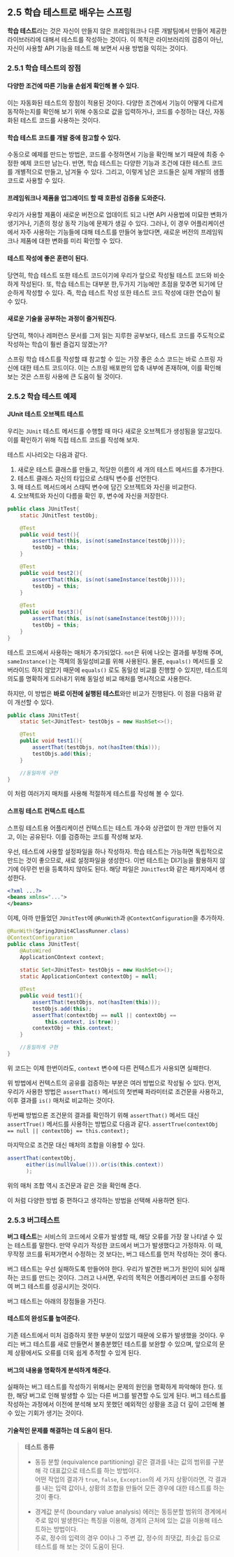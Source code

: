 ## 2.5 학습 테스트로 배우는 스프링

**학습 테스트**라는 것은 자신이 만들지 않은 프레임워크나 다른 개발팀에서 만들어 제공한 라이브러리에 대해서 테스트를 작성하는 것이다. 이 목적은 라이브러리의 검증이 아닌, 자신이 사용할 API 기능을 테스트 해 보면서 사용 방법을 익히는 것이다.

### 2.5.1 학습 테스트의 장점

#### 다양한 조건에 따른 기능을 손쉽게 확인해 볼 수 있다.

이는 자동화된 테스트의 장점이 적용된 것이다. 다양한 조건에서 기능이 어떻게 다르게 동작하는지를 확인해 보기 위해 수동으로 값을 입력하거나, 코드를 수정하는 대신, 자동화된 테스트 코드를 사용하는 것이다. 

#### 학습 테스트 코드를 개발 중에 참고할 수 있다.

수동으로 예제를 만드는 방법은, 코드를 수정하면서 기능을 확인해 보기 때문에 최중 수정한 예제 코드만 남는다. 반면, 학습 테스트는 다양한 기능과 조건에 대한 테스트 코드를 개별적으로 만들고, 남겨둘 수 있다. 그리고, 이렇게 남은 코드들은 실제 개발의 샘플 코드로 사용할 수 있다. 

#### 프레임워크나 제품을 업그레이드 할 때 호환성 검증을 도와준다.

우리가 사용할 제품이 새로운 버전으로 업데이트 되고 나면 API 사용법에 미묘한 변화가 생기거나, 기존의 정상 동작 기능에 문제가 생길 수 있다. 
그러나, 이 경우 어플리케이션에서 자주 사용하는 기능들에 대해 테스트를 만들어 놓았다면, 새로운 버전의 프레임워크나 제품에 대한 변화를 미리 확인할 수 있다.

#### 테스트 작성에 좋은 훈련이 된다. 

당연히, 학습 테스트 또한 테스트 코드이기에 우리가 앞으로 작성될 테스트 코드와 비슷하게 작성된다. 또, 학습 테스트는 대부분 한,두가지 기능에만 초점을 맞추면 되기에 단순하게 작성할 수 있다.
즉, 학습 테스트 작성 또한 테스트 코드 작성에 대한 연습이 될 수 있다.

#### 새로운 기술을 공부하는 과정이 즐거워진다.

당연히, 책이나 레퍼런스 문서를 그저 읽는 지루한 공부보다, 테스트 코드를 주도적으로 작성하는 학습이 훨씬 즐겁지 않겠는가?

스프링 학습 테스트를 작성할 떄 참고할 수 있는 가장 좋은 소스 코드는 바로 스프링 자신에 대한 테스트 코드이다. 이는 스프링 배포판의 압축 내부에 존재하며, 이를 확인해 보는 것은 스프링 사용에 큰 도움이 될 것이다.

### 2.5.2 학습 테스트 예제

#### JUnit 테스트 오브젝트 테스트

우리는 `JUnit` 테스트 메서드를 수행할 때 마다 새로운 오브젝트가 생성됨을 알고있다. 이를 확인하기 위해 직접 테스트 코드를 작성해 보자.

테스트 시나리오는 다음과 같다.
1. 새로운 테스트 클래스를 만들고, 적당한 이름의 세 개의 테스트 메서드를 추가한다.
2. 테스트 클래스 자신의 타입으로 스태틱 변수를 선언한다.
3. 매 테스트 메서드에서 스태틱 변수에 담긴 오브젝트와 자신을 비교한다.
4. 오브젝트와 자신이 다름을 확인 후, 변수에 자신을 저장한다.

```java
public class JUnitTest{
	static JUnitTest testObj;

	@Test
	public void test(){
		assertThat(this, is(not(sameInstance(testObj))));
		testObj = this;
	}

	@Test
	public void test2(){
		assertThat(this, is(not(sameInstance(testObj))));
		testObj = this;
	}
	
	@Test
	public void test3(){
		assertThat(this, is(not(sameInstance(testObj))));
		testObj = this;
	}
}
```

테스트 코드에서 사용하는 매처가 추가되었다. `not`은 뒤에 나오는 결과를 부정해 주며, `sameInstance()`는 객체의 동일성비교를 위해 사용된다. 
물론, `equals()` 메서드를 오버라이드 하지 않았기 때문에 `equals()` 로도 동일성 비교를 진행할 수 있지만, 테스트의 의도를 명확하게 드러내기 위해 동일성 비교 매처를 명시적으로 사용한다.

하지만, 이 방법은 **바로 이전에 실행된 테스트**와만 비교가 진행된다.
이 점을 다음와 같이 개선할 수 있다.
```java
public class JUnitTest{
	static Set<JUnitTest> testObjs = new HashSet<>();

	@Test
	public void test1(){
		assertThat(testObjs, not(hasItem(this)));
		testObjs.add(this);
	}

	//동일하게 구현	
}
```

이 처럼 여러가지 매처를 사용해 적절하게 테스트를 작성해 볼 수 있다.

#### 스프링 테스트 컨텍스트 테스트

스프링 테스트용 어플리케이션 컨텍스트는 테스트 개수와 상관없이 한 개만 만들어 지고, 이는 공유된다. 이를 검증하는 코드를 작성해 보자.

우선, 테스트에 사용할 설정파일을 하나 작성하자. 학습 테스트는 가능하면 독립적으로 만드는 것이 좋으므로, 새로 설정파일을 생성한다. 이번 테스트는 DI기능을 활용하지 않기에 아무런 빈을 등록하지 않아도 된다. 해당 파일은 `JUnitTest`와 같은 패키지에서 생성한다.
```XML
<?xml ...?>
<beans xmlns="...">
</beans>
```

이제, 아까 만들었던 `JUnitTest`에 `@RunWith`과 `@ContextConfiguration`을 추가하자.
```java
@RunWith(SpringJUnit4ClassRunner.class)
@ContextConfiguration
public class JUnitTest{
	@AutoWired
	ApplicationCOntext context;
	
	static Set<JUnitTest> testObjs = new HashSet<>();
	static ApplicationContext contextObj = null;

	@Test
	public void test1(){
		assertThat(testObjs, not(hasItem(this)));
		testObjs.add(this);
		assertThat(contextObj == null || contextObj == 
			this.context, is(true));
		contextObj = this.context;
	}

	//동일하게 구현
}
```

위 코드는 이제 한번이라도, `context` 변수에 다른 컨텍스트가 사용되면 실패한다.

위 방법에서 컨텍스트의 공유를 검증하는 부분은 여러 방법으로 작성될 수 있다.
먼저, 우리가 사용한 방법은 `assertThat()` 메서드의 첫번째 파라미터로 조건문을 사용하고, 이후 결과를 `is()` 매처로 비교하는 것이다.

두번째 방법으론 조건문의 결과를 확인하기 위해 `assertThat()` 메서드 대신 `assertTrue()` 메서드를 사용하는 방법으로 다음과 같다.
`assertTrue(contextObj == null || contextObj == this.context);`

마지막으로 조건문 대신 매처의 조합을 이용할 수 있다.
```java
assertThat(contextObj, 
	  either(is(nullValue())).or(is(this.context))
	  );
```

위의 매처 조합 역시 조건문과 같은 것을 확인해 준다.

이 처럼 다양한 방법 중 편하다고 생각하는 방법을 선택해 사용하면 된다. 

### 2.5.3 버그테스트

**버그 테스트**는 서비스의 코드에서 오류가 발생할 때, 해당 오류를 가장 잘 나타낼 수 있는 테스트를 말한다. 만약 우리가 작성한 코드에서 버그가 발생했다고 가정하자. 이 때, 무작정 코드를 뒤져가면서 수정하는 것 보다는, 버그 테스트를 먼저 작성하는 것이 좋다. 

버그 테스트는 우선 실패하도록 만들어야 한다. 우리가 발견한 버그가 원인이 되어 실패하는 코드를 만드는 것이다. 그러고 나서면, 우리의 목적은 어플리케이션 코드를 수정하여 버그 테스트를 성공시키는 것이다.

버그 테스트는 아래의 장점들을 가진다.

#### 테스트의 완성도를 높여준다.

기존 테스트에서 미처 검증하지 못한 부분이 있었기 때문에 오류가 발생했을 것이다. 우리는 버그 테스트를 새로 만들면서 불충분했던 테스트를 보완할 수 있으며, 앞으로의 문제 상황에서도 오류를 더욱 쉽게 추적할 수 있게 된다.

#### 버그의 내용을 명확하게 분석하게 해준다.

실패하는 버그 테스트를 작성하기 위해서는 문제의 원인을 명확하게 파악해야 한다. 또한, 해당 버그로 인해 발생할 수 있는 다른 버그를 발견할 수도 있게 된다. 버그 테스트를 작성하는 과정에서 이전에 분석해 보지 못했던 예외적인 상황을 조금 더 깊이 고민해 볼 수 있는 기회가 생기는 것이다.

#### 기술적인 문제를 해결하는 데 도움이 된다.

>**테스트 종류**
>- 동등 분할 (equivalence partitioning)
>같은 결과를 내는 값의 범위를 구분해 각 대표값으로 테스트를 하는 방법이다.<br>
>어떤 작업의 결과가 `true`, `false`, `Exception`의 세 가지 상황이라면, 각 결과를 내는 입력 값이나, 상황의 조합을 만들어 모든 경우에 대한 테스트를 하는 것이 좋다.
>
>- 경계값 분석 (boundary value analysis)
>에러는 동등분할 범위의 경계에서 주로 많이 발생한다는 특징을 이용해, 경계의 근처에 있는 값을 이용해 테스트하는 방법이다.<br>
>주로, 정수의 입력의 경우 0이나 그 주변 값, 정수의 최댓값, 최솟값 등으로 테스트를 해 보는 것이 도움이 된다.

